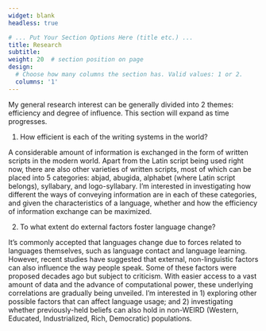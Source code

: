 ```yaml
---
widget: blank
headless: true

# ... Put Your Section Options Here (title etc.) ...
title: Research
subtitle:
weight: 20  # section position on page
design:
  # Choose how many columns the section has. Valid values: 1 or 2.
  columns: '1'
---
```

My general research interest can be generally divided into 2 themes: efficiency and degree of influence. This section will expand as time progresses.


1. How efficient is each of the writing systems in the world?

A considerable amount of information is exchanged in the form of written scripts in the modern world. Apart from the Latin script being used right now, there are also other varieties of written scripts, most of which can be placed into 5 categories: abjad, abugida, alphabet (where Latin script belongs), syllabary, and logo-syllabary. I’m interested in investigating how different the ways of conveying information are in each of these categories, and given the characteristics of a language, whether and how the efficiency of information exchange can be maximized. 

 

2. To what extent do external factors foster language change?

It’s commonly accepted that languages change due to forces related to languages themselves, such as language contact and language learning. However, recent studies have suggested that external, non-linguistic factors can also influence the way people speak. Some of these factors were proposed decades ago but subject to criticism. With easier access to a vast amount of data and the advance of computational power, these underlying correlations are gradually being unveiled. I’m interested in 1) exploring other possible factors that can affect language usage; and 2) investigating whether previously-held beliefs can also hold in non-WEIRD (Western, Educated, Industrialized, Rich, Democratic) populations.  
